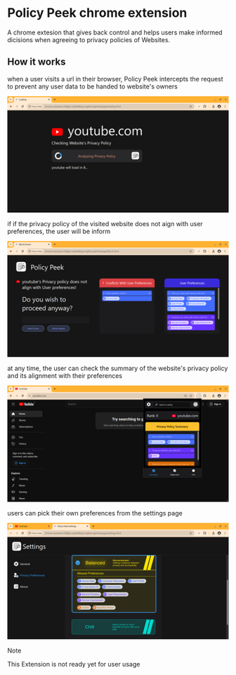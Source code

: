 # Policy Peek chrome extension

A chrome extesion that gives back control and helps users make informed dicisions when agreeing to privacy policies of Websites.

## How it works

when a user visits a url in their browser, Policy Peek intercepts the request to prevent any user data to be handed to website's owners

![Block Screen](./images/block.png)

if if the privacy policy of the visited website does not aign with user preferences, the user will be inform

![Block Screen](./images/ta.png)

at any time, the user can check the summary of the website's privacy policy and its alignment with their preferences

![Block Screen](./images/popup.png)

users can pick their own preferences from the settings page

![alt text](./images/prefs.png)

> [!NOTE]  
> This Extension is not ready yet for user usage
